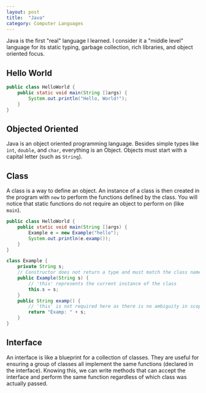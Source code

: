 ```yaml
---
layout: post
title:  "Java"
category: Computer Languages
---
```


Java is the first "real" language I learned. I consider it a "middle
level" language for its static typing, garbage collection, rich
libraries, and object oriented focus.

## Hello World

```java
public class HelloWorld {
    public static void main(String []args) {
        System.out.println("Hello, World!");
    }
}
```

## Objected Oriented
Java is an object oriented programming language. Besides simple
types like `int`, `double`, and `char`, everything is an Object.
Objects must start with a capital letter (such as `String`).

## Class
A class is a way to define an object. An instance of a class is
then created in the program with `new` to perform the functions
defined by the class. You will notice that static functions do not
require an object to perform on (like `main`).

```java
public class HelloWorld {
    public static void main(String []args) {
        Example e = new Example("hello");
        System.out.println(e.examp());
    }
}

class Example {
    private String s;
    // Constructor does not return a type and must match the class name
    public Example(String s) {
        // 'this' represents the current instance of the class
        this.s = s;
    }
    public String examp() {
        // 'this' is not required here as there is no ambiguity in scope
        return "Examp: " + s;
    }
}
```

## Interface
An interface is like a blueprint for a collection of classes. They
are useful for ensuring a group of classes all implement the same
functions (declared in the interface). Knowing this, we can write
methods that can accept the interface and perform the same function
regardless of which class was actually passed.
